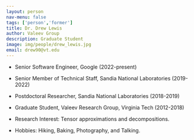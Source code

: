 ```yaml
---
layout: person
nav-menu: false
tags: ['person','former']
title: Dr. Drew Lewis
author: Valeev Group
description: Graduate Student
image: img/people/drew_lewis.jpg
email: drew90@vt.edu
---
```

- Senior Software Engineer, Google (2022-present)

- Senior Member of Technical Staff, Sandia National Laboratories (2019-2022)

- Postdoctoral Researcher, Sandia National Laboratories  (2018-2019)

- Graduate Student, Valeev Research Group, Virginia Tech (2012-2018)


- Research Interest:
  Tensor approximations and decompositions.

- Hobbies:
  Hiking, Baking, Photography, and Talking.
